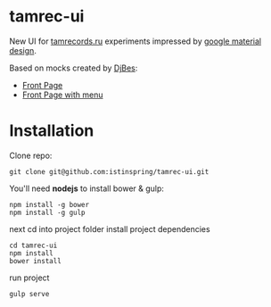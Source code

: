 # tamrec-ui

New UI for [tamrecords.ru](http://tamrecords.ru) experiments impressed by
[google material design](http://www.google.com/design/spec/material-design/introduction.html).

Based on mocks created by [DjBes](http://www.last.fm/music/DJ+Bes):

+ [Front Page](http://i.imgur.com/RnTMAyQ.jpg)
+ [Front Page with menu](http://i.imgur.com/NVVo7bM.jpg)

# Installation

Clone repo:

```
git clone git@github.com:istinspring/tamrec-ui.git
```

You'll need **nodejs** to install bower & gulp:

```
npm install -g bower
npm install -g gulp
```

next cd into project folder install project dependencies

```
cd tamrec-ui
npm install
bower install
```

run project

```
gulp serve
```
